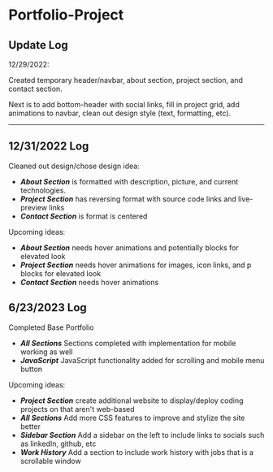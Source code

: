 # Portfolio-Project

## Update Log
12/29/2022:

Created temporary header/navbar, about section, project section, and contact section. 

Next is to add bottom-header with social links, fill in project grid, add animations to navbar, clean out design style (text, formatting, etc).

------------

12/31/2022 Log
---
Cleaned out design/chose design idea:
- ***About Section*** is formatted with description, picture, and current technologies.
- ***Project Section*** has reversing format with source code links and live-preview links
- ***Contact Section*** is format is centered

Upcoming ideas:
- ***About Section*** needs hover animations and potentially blocks for elevated look
- ***Project Section*** needs hover animations for images, icon links, and p blocks for elevated look
- ***Contact Section*** needs hover animations

6/23/2023 Log
---
Completed Base Portfolio
- ***All Sections*** Sections completed with implementation for mobile working as well
- ***JavaScript*** JavaScript functionality added for scrolling and mobile menu button

Upcoming ideas:
- ***Project Section*** create additional website to display/deploy coding projects on that aren't web-based
- ***All Sections*** Add more CSS features to improve and stylize the site better
- ***Sidebar Section*** Add a sidebar on the left to include links to socials such as linkedIn, github, etc
- ***Work History*** Add a section to include work history with jobs that is a scrollable window
